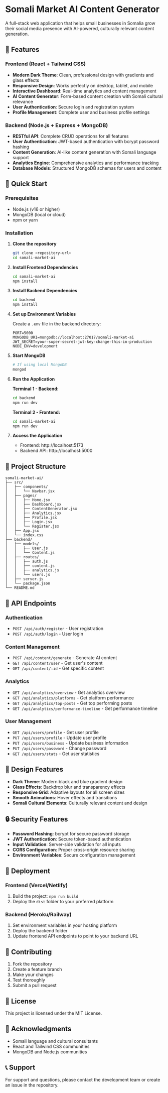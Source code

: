 # Somali Market AI Content Generator

A full-stack web application that helps small businesses in Somalia grow their social media presence with AI-powered, culturally relevant content generation.

## 🌟 Features

### Frontend (React + Tailwind CSS)
- **Modern Dark Theme**: Clean, professional design with gradients and glass effects
- **Responsive Design**: Works perfectly on desktop, tablet, and mobile
- **Interactive Dashboard**: Real-time analytics and content management
- **AI Content Generator**: Form-based content creation with Somali cultural relevance
- **User Authentication**: Secure login and registration system
- **Profile Management**: Complete user and business profile settings

### Backend (Node.js + Express + MongoDB)
- **RESTful API**: Complete CRUD operations for all features
- **User Authentication**: JWT-based authentication with bcrypt password hashing
- **Content Generation**: AI-like content generation with Somali language support
- **Analytics Engine**: Comprehensive analytics and performance tracking
- **Database Models**: Structured MongoDB schemas for users and content

## 🚀 Quick Start

### Prerequisites
- Node.js (v16 or higher)
- MongoDB (local or cloud)
- npm or yarn

### Installation

1. **Clone the repository**
   ```bash
   git clone <repository-url>
   cd somali-market-ai
   ```

2. **Install Frontend Dependencies**
   ```bash
   cd somali-market-ai
   npm install
   ```

3. **Install Backend Dependencies**
   ```bash
   cd backend
   npm install
   ```

4. **Set up Environment Variables**
   
   Create a `.env` file in the backend directory:
   ```env
   PORT=5000
   MONGODB_URI=mongodb://localhost:27017/somali-market-ai
   JWT_SECRET=your-super-secret-jwt-key-change-this-in-production
   NODE_ENV=development
   ```

5. **Start MongoDB**
   ```bash
   # If using local MongoDB
   mongod
   ```

6. **Run the Application**

   **Terminal 1 - Backend:**
   ```bash
   cd backend
   npm run dev
   ```

   **Terminal 2 - Frontend:**
   ```bash
   cd somali-market-ai
   npm run dev
   ```

7. **Access the Application**
   - Frontend: http://localhost:5173
   - Backend API: http://localhost:5000

## 📁 Project Structure

```
somali-market-ai/
├── src/
│   ├── components/
│   │   └── Navbar.jsx
│   ├── pages/
│   │   ├── Home.jsx
│   │   ├── Dashboard.jsx
│   │   ├── ContentGenerator.jsx
│   │   ├── Analytics.jsx
│   │   ├── Profile.jsx
│   │   ├── Login.jsx
│   │   └── Register.jsx
│   ├── App.jsx
│   └── index.css
├── backend/
│   ├── models/
│   │   ├── User.js
│   │   └── Content.js
│   ├── routes/
│   │   ├── auth.js
│   │   ├── content.js
│   │   ├── analytics.js
│   │   └── users.js
│   ├── server.js
│   └── package.json
└── README.md
```

## 🔧 API Endpoints

### Authentication
- `POST /api/auth/register` - User registration
- `POST /api/auth/login` - User login

### Content Management
- `POST /api/content/generate` - Generate AI content
- `GET /api/content/user` - Get user's content
- `GET /api/content/:id` - Get specific content

### Analytics
- `GET /api/analytics/overview` - Get analytics overview
- `GET /api/analytics/platforms` - Get platform performance
- `GET /api/analytics/top-posts` - Get top performing posts
- `GET /api/analytics/performance-timeline` - Get performance timeline

### User Management
- `GET /api/users/profile` - Get user profile
- `PUT /api/users/profile` - Update user profile
- `PUT /api/users/business` - Update business information
- `PUT /api/users/password` - Change password
- `GET /api/users/stats` - Get user statistics

## 🎨 Design Features

- **Dark Theme**: Modern black and blue gradient design
- **Glass Effects**: Backdrop blur and transparency effects
- **Responsive Grid**: Adaptive layouts for all screen sizes
- **Smooth Animations**: Hover effects and transitions
- **Somali Cultural Elements**: Culturally relevant content and design

## 🔒 Security Features

- **Password Hashing**: bcrypt for secure password storage
- **JWT Authentication**: Secure token-based authentication
- **Input Validation**: Server-side validation for all inputs
- **CORS Configuration**: Proper cross-origin resource sharing
- **Environment Variables**: Secure configuration management

## 🚀 Deployment

### Frontend (Vercel/Netlify)
1. Build the project: `npm run build`
2. Deploy the `dist` folder to your preferred platform

### Backend (Heroku/Railway)
1. Set environment variables in your hosting platform
2. Deploy the backend folder
3. Update frontend API endpoints to point to your backend URL

## 🤝 Contributing

1. Fork the repository
2. Create a feature branch
3. Make your changes
4. Test thoroughly
5. Submit a pull request

## 📝 License

This project is licensed under the MIT License.

## 🙏 Acknowledgments

- Somali language and cultural consultants
- React and Tailwind CSS communities
- MongoDB and Node.js communities

## 📞 Support

For support and questions, please contact the development team or create an issue in the repository.
